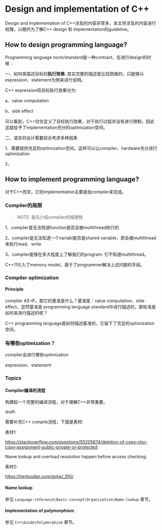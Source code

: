 # Design and implementation of C++

Design and implementation of C++涉及的内容非常多，本文将涉及的内容进行梳理，以期作为了解C++ design 和 implementation的guideline。

## How to design programming language?

Programming language norm/standard是一种contract，在进行design的时候：

一、如何来描述目标的**执行效果**: 其实完整的描述是比较困难的，只能够以expression、statement为例来进行说明。

C++ expression将目标执行效果分为:

a、value computation

b、side effect

可以看到，C++仅仅定义了目标执行效果，对于执行过程并没有进行限制，因此这就给予了implementation充分的optimization空间。

二、语言的设计需要综合考虑多种因素

1、需要提供充足的optimization空间，这样可以让compiler、hardware充分进行optimization

2、

## How to implement programming language?

对于C++而言，它的implementation主要是由compiler来完成。

### Compiler的局限

> NOTE: 首先介绍compiler的局限性

1、compiler是无法知道function是否会被multithread执行的

2、compiler是无法知道一个variabl是否是shared variable，即会被multithread来执行read、write

3、compiler能够在多大程度上了解我们的program: 它不知道multithread。

C++11引入了memory model，基于了programmer解决上述问题的手段。

### Compiler optimization 

#### Principle

compiler AS-IF。那它的基准是什么？基准是：value computation、side effect，显然基准是 programming language standard中进行描述的，那标准是如何来进行描述的呢？

C++ programming language是如何描述基准的，它留下了充足的optimization空间。

### 有哪些optimization？

compiler会进行哪些optimization

expression、statement

### Topics



#### Compiler编译的流程

构建起一个完整的编译流程，对于理解C++非常重要。

draft:

需要补充C++ compile流程，下面是素材:

素材1: 

https://stackoverflow.com/questions/55205874/deletion-of-copy-ctor-copy-assignment-public-private-or-protected:

Name lookup and overload resolution happen before access checking. 

素材2:

https://herbsutter.com/gotw/_100/



#### Name lookup

参见 `Language-reference\Basic-concept\Organization\Name-lookup` 章节。



#### Implementation of polymorphism

参见 `C++\Guide\Polymorphism` 章节。